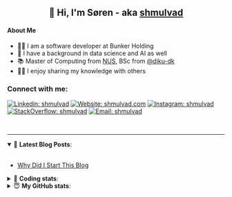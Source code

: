 <h2 align="center">
	👋 Hi, I'm Søren - aka <a href="https://shmulvad.com">shmulvad</a>
</h2>

#### About Me
- 👨‍💻 I am a software developer at Bunker Holding
- 🤖 I have a background in data science and AI as well
- 📚 Master of Computing from [NUS], BSc from [@diku-dk]
- 👨‍🏫 I enjoy sharing my knowledge with others

### Connect with me:

[![Linkedin: shmulvad](https://img.shields.io/badge/shmulvad-blue?style=flat&logo=Linkedin&logoColor=white)][linkedin]
[![Website: shmulvad.com](https://img.shields.io/badge/shmulvad.com-47CCCC?&style=flat&logo=Google-Chrome&logoColor=white)][website]
[![Instagram: shmulvad](https://img.shields.io/badge/-@shmulvad-purple?style=flat&logo=Instagram&logoColor=white)][instagram]
[![StackOverflow: shmulvad](https://img.shields.io/badge/shmulvad-FE7A16?style=flat&logo=stack-overflow&logoColor=white)][stackOverflow]
[![Email: shmulvad](https://img.shields.io/badge/shmulvad-D14836?style=flat&logo=gmail&logoColor=white)][mail]

<br />

---

<details open>
 <summary>📕 <b>Latest Blog Posts</b>: </summary>

<br>

<!-- BLOG-POST-LIST:START -->
- [Why Did I Start This Blog](https://shmulvad.com/blog/why-did-start-this-blog)
<!-- BLOG-POST-LIST:END -->

</details>

<!-- --- -->

<details>
 <summary>🤖 <b>Coding stats</b>: </summary>

<br>

NOTE: Doesn't track coding at work.

<!--START_SECTION:waka-->
![Code Time](http://img.shields.io/badge/Code%20Time-3%2C133%20hrs%2030%20mins-blue)

**I'm an Early 🐤** 

```text
🌞 Morning                2346 commits        ██████░░░░░░░░░░░░░░░░░░░   24.62 % 
🌆 Daytime                3405 commits        █████████░░░░░░░░░░░░░░░░   35.74 % 
🌃 Evening                2692 commits        ███████░░░░░░░░░░░░░░░░░░   28.25 % 
🌙 Night                  1085 commits        ███░░░░░░░░░░░░░░░░░░░░░░   11.39 % 
```


📊 **This Week I Spent My Time On** 

```text
💬 Programming Languages: 
Other                    16 mins             ██████████████░░░░░░░░░░░   57.53 % 
Bash                     5 mins              █████░░░░░░░░░░░░░░░░░░░░   18.31 % 
Python                   4 mins              ████░░░░░░░░░░░░░░░░░░░░░   15.55 % 
CSV                      2 mins              ██░░░░░░░░░░░░░░░░░░░░░░░   07.84 % 
Git Config               0 secs              ░░░░░░░░░░░░░░░░░░░░░░░░░   00.77 % 

🔥 Editors: 
Zsh                      16 mins             ██████████████░░░░░░░░░░░   57.53 % 
VS Code                  9 mins              █████████░░░░░░░░░░░░░░░░   34.63 % 
Sublime Text             2 mins              ██░░░░░░░░░░░░░░░░░░░░░░░   07.84 % 

🐱‍💻 Projects: 
km24-core                24 mins             █████████████████████░░░░   85.91 % 
Unknown Project          2 mins              ██░░░░░░░░░░░░░░░░░░░░░░░   07.84 % 
bin                      1 min               █░░░░░░░░░░░░░░░░░░░░░░░░   05.09 % 
dotfiles                 0 secs              ░░░░░░░░░░░░░░░░░░░░░░░░░   00.77 % 
Terminal                 0 secs              ░░░░░░░░░░░░░░░░░░░░░░░░░   00.39 % 
```


 Last Updated on 05/09/2025 18:49:17 UTC
<!--END_SECTION:waka-->

</details>

<!-- --- -->

<details>
 <summary>😇 <b>My GitHub stats</b>: </summary>

<br>

<img align="left" alt="shmulvad's Github Stats" src="https://github-readme-stats.vercel.app/api?username=shmulvad&show_icons=true&hide_border=true" />

</details>



[website]: https://shmulvad.com
[linkedin]: https://linkedin.com/in/shmulvad
[instagram]: https://instagram.com/shmulvad
[stackOverflow]: https://stackoverflow.com/users/9248793/shmulvad
[mail]: mailto:shmulvad@gmail.com
[@diku-dk]: https://github.com/diku-dk
[github]: https://github.com/shmulvad
[NUS]: https://www.nus.edu.sg
